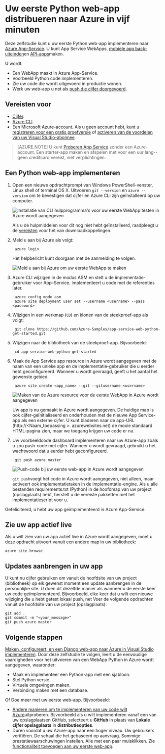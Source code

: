 <properties 
    pageTitle="Uw eerste Python web-app distribueren naar Azure in vijf minuten | Microsoft Azure" 
    description="Leer hoe makkelijk het is om uit te voeren WebApps in App Service door het implementeren van een steekproef-app. Start de reële ontwikkeling snel doen en direct resultaten weer te geven." 
    services="app-service\web"
    documentationCenter=""
    authors="cephalin"
    manager="wpickett"
    editor=""
/>

<tags
    ms.service="app-service-web"
    ms.workload="web"
    ms.tgt_pltfrm="na"
    ms.devlang="na"
    ms.topic="hero-article"
    ms.date="10/13/2016" 
    ms.author="cephalin"
/>
    
# <a name="deploy-your-first-python-web-app-to-azure-in-five-minutes"></a>Uw eerste Python web-app distribueren naar Azure in vijf minuten

Deze zelfstudie kunt u uw eerste Python web-app implementeren naar [Azure App-Service](../app-service/app-service-value-prop-what-is.md).
U kunt App Service WebApps, [mobiele app back-uiteinden](/documentation/learning-paths/appservice-mobileapps/)en [API-apps](../app-service-api/app-service-api-apps-why-best-platform.md)maken.

U wordt: 

- Een WebApp maakt in Azure App-Service.
- Voorbeeld Python code implementeren.
- Zie uw code die wordt uitgevoerd in productie wonen.
- Werk uw web-app u net als [push die cijfer doorgevoerd](https://git-scm.com/docs/git-push).

## <a name="prerequisites"></a>Vereisten voor

- [Cijfer](http://www.git-scm.com/downloads).
- [Azure CLI](../xplat-cli-install.md).
- Een Microsoft Azure-account. Als u geen account hebt, kunt u [registreren voor een gratis proefversie](/pricing/free-trial/?WT.mc_id=A261C142F) of [activeren van de voordelen van uw Visual Studio-abonnee](/pricing/member-offers/msdn-benefits-details/?WT.mc_id=A261C142F).

>[AZURE.NOTE] U kunt [Proberen App Service](http://go.microsoft.com/fwlink/?LinkId=523751) zonder een Azure-account. Een starter-app maken en afspelen met voor een uur lang--geen creditcard vereist, niet verplichtingen.

## <a name="deploy-a-python-web-app"></a>Een Python web-app implementeren

1. Open een nieuwe opdrachtprompt van Windows PowerShell-venster, Linux shell of terminal OS X. Uitvoeren `git --version` en `azure --version` om te bevestigen dat cijfer en Azure CLI zijn geïnstalleerd op uw computer.

    ![Installatie van CLI hulpprogramma's voor uw eerste WebApp testen in Azure wordt aangegeven](./media/app-service-web-get-started/1-test-tools.png)

    Als u de hulpmiddelen voor dit nog niet hebt geïnstalleerd, raadpleegt u de [vereisten](#Prerequisites) voor het van downloadkoppelingen.

3. Meld u aan bij Azure als volgt:

        azure login

    Het helpbericht kunt doorgaan met de aanmelding te volgen.

    ![Meld u aan bij Azure om uw eerste WebApp te maken](./media/app-service-web-get-started/3-azure-login.png)

4. Azure CLI wijzigen in de modus ASM en stelt u de implementatie-gebruiker voor App-Service. Implementeert u code met de referenties later.

        azure config mode asm
        azure site deployment user set --username <username> --pass <password>

1. Wijzigen in een werkmap (`CD`) en klonen van de steekproef-app als volgt:

        git clone https://github.com/Azure-Samples/app-service-web-python-get-started.git

2. Wijzigen naar de bibliotheek van de steekproef-app. Bijvoorbeeld:

        cd app-service-web-python-get-started

4. Maak de App Service app resource in Azure wordt aangegeven met de naam van een unieke app en de implementatie-gebruiker die u eerder hebt geconfigureerd. Wanneer u wordt gevraagd, geeft u het aantal het gewenste gebied.

        azure site create <app_name> --git --gitusername <username>

    ![Maken van de Azure resource voor de eerste WebApp in Azure wordt aangegeven](./media/app-service-web-get-started-languages/python-site-create.png)

    Uw app is nu gemaakt in Azure wordt aangegeven. De huidige map is ook cijfer-geïnitialiseerd en onderhouden met de nieuwe App Service-app als een externe cijfer.
    U kunt bladeren naar de app-URL (http://&lt;Naam_toepassing >. azurewebsites.net) de mooie standaard HTML-pagina zien, maar we toegang krijgen uw code er nu.

4. Uw voorbeeldcode dashboard implementeren naar uw Azure-app zoals u zou push-code met cijfer. Wanneer u wordt gevraagd, gebruikt u het wachtwoord dat u eerder hebt geconfigureerd.

        git push azure master

    ![Push-code bij uw eerste web-app in Azure wordt aangegeven](./media/app-service-web-get-started-languages/python-git-push.png)

    `git push`voegt het code in Azure wordt aangegeven, niet alleen, maar activeert ook implementatietaken in de implementatie-engine. 
    Als u alle bestanden requirements.txt (Python) in de hoofdmap van uw project (opslagplaats) hebt, herstelt u de vereiste pakketten met het implementatiescript voor u. 

Gefeliciteerd, u hebt uw app geïmplementeerd in Azure App-Service.

## <a name="see-your-app-running-live"></a>Zie uw app actief live

Als u wilt zien van uw app actief live in Azure wordt aangegeven, moet u deze opdracht uitvoert vanuit een andere map in uw bibliotheek:

    azure site browse

## <a name="make-updates-to-your-app"></a>Updates aanbrengen in uw app

U kunt nu cijfer gebruiken om vanuit de hoofdsite van uw project (bibliotheek) op elk gewenst moment een update aanbrengen in de persoonlijke site. U doen dit dezelfde manier als wanneer u de eerste keer uw code geïmplementeerd. Bijvoorbeeld, elke keer dat u wilt een nieuwe wijziging die u hebt getest lokaal push, net Voer de volgende opdrachten vanuit de hoofdsite van uw project (opslagplaats):

    git add .
    git commit -m "<your_message>"
    git push azure master

## <a name="next-steps"></a>Volgende stappen

[Maken, configureert, en een Django web-app naar Azure in Visual Studio implementeren](web-sites-python-ptvs-django-mysql.md). Door deze zelfstudie te volgen, leert u de eenvoudige vaardigheden voor het uitvoeren van een WebApp Python in Azure wordt aangegeven, waaronder:

- Maak en implementeer een Python-app met een sjabloon.
- Stel Python versie.
- Virtuele omgevingen maken.
- Verbinding maken met een database.

Of Doe meer met uw eerste web-app. Bijvoorbeeld:

- [Andere manieren om te implementeren van uw code wilt Azure](../app-service-web/web-sites-deploy.md)uitproberen. Bijvoorbeeld als u wilt implementeren vanaf een van uw opslagplaatsen GitHub, selecteert u **GitHub** in plaats van **Lokale cijfer opslagplaats** in **distributieopties**.
- Duren voordat u uw Azure-app naar een hoger niveau. Uw gebruikers verifiëren. De schaal die het gebaseerd op aanvraag. Sommige prestatiewaarschuwingen instellen. Alle met een paar muisklikken. Zie [functionaliteit toevoegen aan uw eerste web-app](app-service-web-get-started-2.md).

